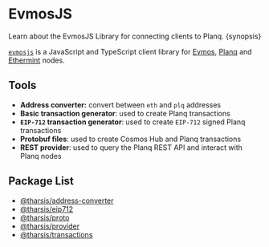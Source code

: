 <!--
order: 1
-->

# EvmosJS

Learn about the EvmosJS Library for connecting clients to Planq. {synopsis}

[`evmosjs`](https://github.com/evmos/evmosjs) is a JavaScript and TypeScript client library for [Evmos](https://github.com/evmos/evmos), [Planq](https://github.com/planq-network/planq) and [Ethermint](https://github.com/planq-network/planq) nodes.

## Tools

- **Address converter:** convert between `eth` and `plq` addresses
- **Basic transaction generator**: used to create Planq transactions
- **`EIP-712` transaction generator**: used to create `EIP-712` signed Planq transactions
- **Protobuf files**: used to create Cosmos Hub and Planq transactions
- **REST provider**: used to query the Planq REST API and interact with Planq nodes

## Package List

- [@tharsis/address-converter](https://www.npmjs.com/package/@tharsis/address-converter)
- [@tharsis/eip712](https://www.npmjs.com/package/@tharsis/eip712)
- [@tharsis/proto](https://www.npmjs.com/package/@tharsis/proto)
- [@tharsis/provider](https://www.npmjs.com/package/@tharsis/provider)
- [@tharsis/transactions](https://www.npmjs.com/package/@tharsis/transactions)
